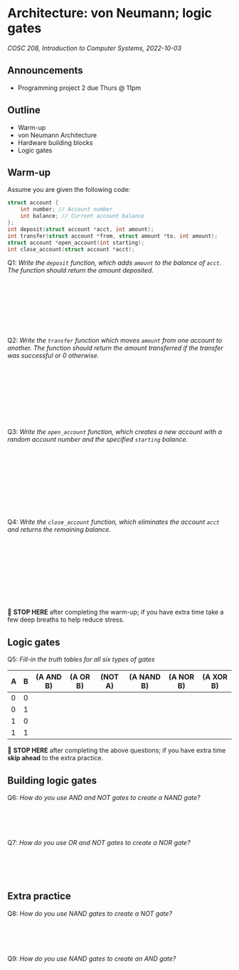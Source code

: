# Architecture: von Neumann; logic gates
_COSC 208, Introduction to Computer Systems, 2022-10-03_

## Announcements
* Programming project 2 due Thurs @ 11pm

## Outline
* Warm-up
* von Neumann Architecture
* Hardware building blocks
* Logic gates

## Warm-up
Assume you are given the following code:
```C
struct account {
    int number; // Account number
    int balance; // Current account balance
};
int deposit(struct account *acct, int amount);
int transfer(struct account *from, struct amount *to, int amount);
struct account *open_account(int starting);
int close_account(struct account *acct);
```

Q1: _Write the `deposit` function, which adds `amount` to the balance of `acct`. The function should return the amount deposited._
```C










```

Q2: _Write the `transfer` function which moves `amount` from one account to another. The function should return the amount transferred if the transfer was successful or 0 otherwise._
```C











```

Q3: _Write the `open_account` function, which creates a new account with a random account number and the specified `starting` balance._
```C












```

Q4: _Write the `close_account` function, which eliminates the account `acct` and returns the remaining balance._ 
```C












```
🛑 **STOP HERE** after completing the warm-up; if you have extra time take a few deep breaths to help reduce stress. 

<div style="page-break-after:always;"></div>

## Logic gates
Q5: _Fill-in the truth tables for all six types of gates_

| A | B | (A AND B) | (A OR B) | (NOT A) | (A NAND B) | (A NOR B) | (A XOR B) |
| - | - | --------- | -------- | ------- | ---------- | --------- | --------- |
| 0 | 0 |           |          |         |            |           |           | 
| 0 | 1 |           |          |         |            |           |           | 
| 1 | 0 |           |          |         |            |           |           | 
| 1 | 1 |           |          |         |            |           |           | 

🛑 **STOP HERE** after completing the above questions; if you have extra time **skip ahead** to the extra practice. 

## Building logic gates

Q6: _How do you use AND and NOT gates to create a NAND gate?_
```





```

Q7: _How do you use OR and NOT gates to create a NOR gate?_
```





```

## Extra practice
Q8: _How do you use NAND gates to create a NOT gate?_
```





```

Q9: _How do you use NAND gates to create an AND gate?_
```





```